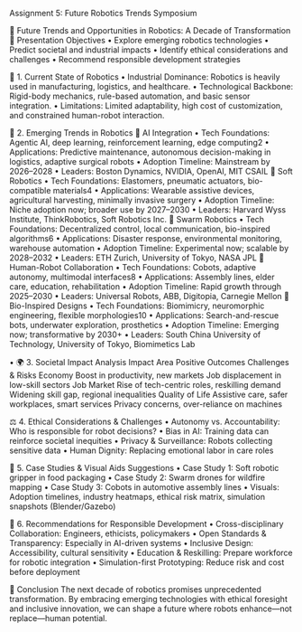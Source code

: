 
Assignment 5: Future Robotics Trends Symposium 

🤖 Future Trends and Opportunities in Robotics: A Decade of Transformation
🎯 Presentation Objectives
•	Explore emerging robotics technologies
•	Predict societal and industrial impacts
•	Identify ethical considerations and challenges
•	Recommend responsible development strategies

🧭 1. Current State of Robotics
•	Industrial Dominance: Robotics is heavily used in manufacturing, logistics, and healthcare.
•	Technological Backbone: Rigid-body mechanics, rule-based automation, and basic sensor integration.
•	Limitations: Limited adaptability, high cost of customization, and constrained human-robot interaction.

🚀 2. Emerging Trends in Robotics
🔹 AI Integration
•	Tech Foundations: Agentic AI, deep learning, reinforcement learning, edge computing2
•	Applications: Predictive maintenance, autonomous decision-making in logistics, adaptive surgical robots
•	Adoption Timeline: Mainstream by 2026–2028
•	Leaders: Boston Dynamics, NVIDIA, OpenAI, MIT CSAIL
🔹 Soft Robotics
•	Tech Foundations: Elastomers, pneumatic actuators, bio-compatible materials4
•	Applications: Wearable assistive devices, agricultural harvesting, minimally invasive surgery
•	Adoption Timeline: Niche adoption now; broader use by 2027–2030
•	Leaders: Harvard Wyss Institute, ThinkRobotics, Soft Robotics Inc.
🔹 Swarm Robotics
•	Tech Foundations: Decentralized control, local communication, bio-inspired algorithms6
•	Applications: Disaster response, environmental monitoring, warehouse automation
•	Adoption Timeline: Experimental now; scalable by 2028–2032
•	Leaders: ETH Zurich, University of Tokyo, NASA JPL
🔹 Human-Robot Collaboration
•	Tech Foundations: Cobots, adaptive autonomy, multimodal interfaces8
•	Applications: Assembly lines, elder care, education, rehabilitation
•	Adoption Timeline: Rapid growth through 2025–2030
•	Leaders: Universal Robots, ABB, Digitopia, Carnegie Mellon
🔹 Bio-Inspired Designs
•	Tech Foundations: Biomimicry, neuromorphic engineering, flexible morphologies10
•	Applications: Search-and-rescue bots, underwater exploration, prosthetics
•	Adoption Timeline: Emerging now; transformative by 2030+
•	Leaders: South China University of Technology, University of Tokyo, Biomimetics Lab

•	🌍 3. Societal Impact Analysis
Impact Area	Positive Outcomes	Challenges & Risks
Economy	Boost in productivity, new markets	Job displacement in low-skill sectors
Job Market	Rise of tech-centric roles, reskilling demand	Widening skill gap, regional inequalities
Quality of Life	Assistive care, safer workplaces, smart services	Privacy concerns, over-reliance on machines

⚖️ 4. Ethical Considerations & Challenges
•	Autonomy vs. Accountability: Who is responsible for robot decisions?
•	Bias in AI: Training data can reinforce societal inequities
•	Privacy & Surveillance: Robots collecting sensitive data
•	Human Dignity: Replacing emotional labor in care roles

🧪 5. Case Studies & Visual Aids Suggestions
•	Case Study 1: Soft robotic gripper in food packaging
•	Case Study 2: Swarm drones for wildfire mapping
•	Case Study 3: Cobots in automotive assembly lines
•	Visuals: Adoption timelines, industry heatmaps, ethical risk matrix, simulation snapshots (Blender/Gazebo)

🧭 6. Recommendations for Responsible Development
•	Cross-disciplinary Collaboration: Engineers, ethicists, policymakers
•	Open Standards & Transparency: Especially in AI-driven systems
•	Inclusive Design: Accessibility, cultural sensitivity
•	Education & Reskilling: Prepare workforce for robotic integration
•	Simulation-first Prototyping: Reduce risk and cost before deployment

🏁 Conclusion
The next decade of robotics promises unprecedented transformation. By embracing emerging technologies with ethical foresight and inclusive innovation, we can shape a future where robots enhance—not replace—human potential.


